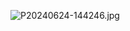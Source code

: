 ![P20240624-144246.jpg](https://github.com/tianpengwan/tianpeng/assets/102905945/4ef73414-9012-4318-9c13-9b1ddd26d959)

